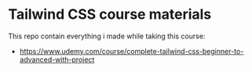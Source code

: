 # Tailwind CSS course materials
This repo contain everything i made while taking this course: 
- https://www.udemy.com/course/complete-tailwind-css-beginner-to-advanced-with-project
